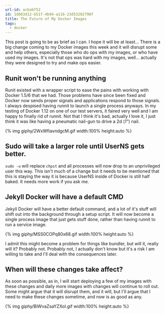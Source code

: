 ```yaml
---
url-id: acbabf52
id: 1d663d12-b51f-4b94-a116-23d53202798f
title: The Future of My Docker Images
tags:
  - docker
---
```


This post is going to be as brief as I can.  I hope it will be at least...
There is a big change coming to my Docker images this week and it will disrupt
some and help others, especially those who do ops with my images, or who
have used my images.  It's not that ops was hard with my images, well...
actually they were designed to try and make ops easier.

## Runit won't be running anything

Runit existed with a wrapper script to ease the pains with working with
Docker 1.5/6 that we had.  Those problems have since been fixed and Docker
now sends proper signals and applications respond to those signals. I
always despised having runnit to launch a single process anyways. In my
testing of Docker 1.12 on one of our test servers, it faired very well and I
am happy to finally rid of runnit.  Not that I think it's bad, actually I
love it, I just think it was like having a pneumatic nail-gun to drive a
2d (*1"*) nail.

{% img giphy/2WxWfiavndgcM.gif
  width:100% height:auto
%}

## Sudo will take a larger role until UserNS gets better.

`sudo -u` will replace `chpst` and all processes will now drop to an
unprivileged user this way.  This isn't much of a change but it needs to be
mentioned that this is staying the way it is because UserNS inside of
Docker is still half baked. It needs more work if you ask me.

## Jekyll Docker will have a default CMD

Jekyll Docker will have a better default command, and a lot of it's stuff
will shift out into the background through a setup script.  It will now become
a single process image that just gets stuff done, rather than having runnit
to run a service image.

{% img giphy/MSS0COPq80x68.gif
  width:100% height:auto
%}

I admit this might become a problem for things like bundler, but will it,
really will it? Probably not. Probably not, I actually don't know but it's a
risk I am willing to take and I'll deal with the consequences later.

## When will these changes take affect?

As soon as possible, as in, I will start deploying a few of my images with
these changes and daily more images with changes will continue to roll out.
Some might argue that it will disrupt them, and it will, but I'll argue that
I need to make these changes sometime, and now is as good as any.

{% img giphy/BiWvaZsaYZXoI.gif
  width:100% height:auto
%}

